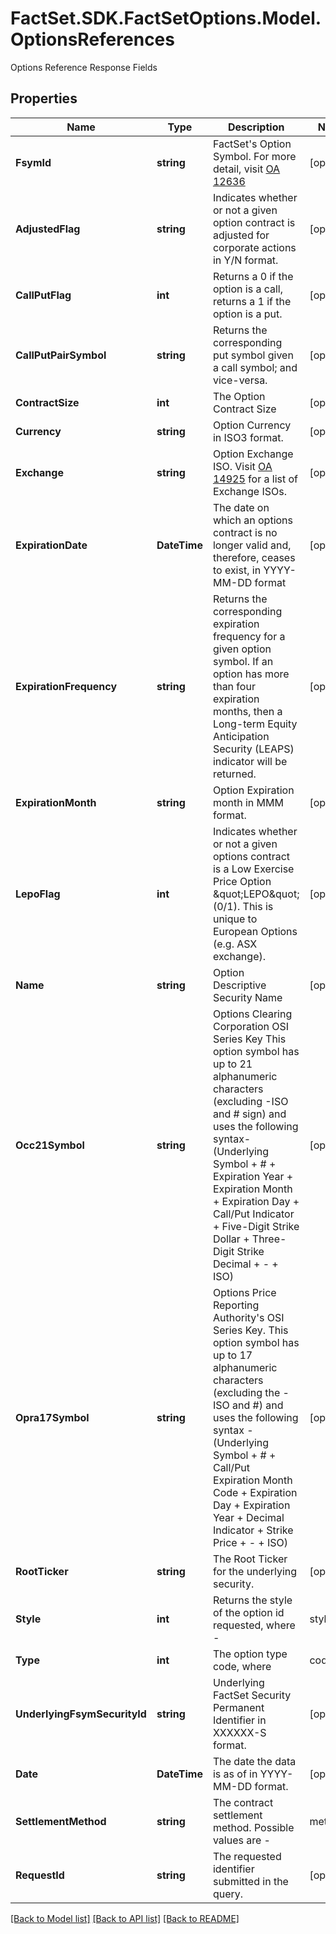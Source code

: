 # FactSet.SDK.FactSetOptions.Model.OptionsReferences
Options Reference Response Fields

## Properties

Name | Type | Description | Notes
------------ | ------------- | ------------- | -------------
**FsymId** | **string** | FactSet&#39;s Option Symbol. For more detail, visit [OA 12636](https://my.apps.factset.com/oa/pages/12636#options) | [optional] 
**AdjustedFlag** | **string** | Indicates whether or not a given option contract is adjusted for corporate actions in Y/N format. | [optional] 
**CallPutFlag** | **int** | Returns a 0 if the option is a call, returns a 1 if the option is a put. | [optional] 
**CallPutPairSymbol** | **string** | Returns the corresponding put symbol given a call symbol; and vice-versa. | [optional] 
**ContractSize** | **int** | The Option Contract Size | [optional] 
**Currency** | **string** | Option Currency in ISO3 format. | [optional] 
**Exchange** | **string** | Option Exchange ISO. Visit [OA 14925](https://my.apps.factset.com/oa/pages/14925) for a list of Exchange ISOs. | [optional] 
**ExpirationDate** | **DateTime** | The date on which an options contract is no longer valid and, therefore, ceases to exist, in YYYY-MM-DD format | [optional] 
**ExpirationFrequency** | **string** | Returns the corresponding expiration frequency for a given option symbol. If an option has more than four expiration months, then a Long-term Equity Anticipation Security (LEAPS) indicator will be returned. | [optional] 
**ExpirationMonth** | **string** | Option Expiration month in MMM format. | [optional] 
**LepoFlag** | **int** | Indicates whether or not a given options contract is a Low Exercise Price Option \&quot;LEPO\&quot; (0/1). This is unique to European Options (e.g. ASX exchange). | [optional] 
**Name** | **string** | Option Descriptive Security Name | [optional] 
**Occ21Symbol** | **string** | Options Clearing Corporation OSI Series Key This option symbol has up to 21 alphanumeric characters (excluding -ISO and # sign) and uses the following syntax- (Underlying Symbol + # + Expiration Year + Expiration Month + Expiration Day + Call/Put Indicator + Five-Digit Strike Dollar + Three-Digit Strike Decimal + - + ISO)  | [optional] 
**Opra17Symbol** | **string** | Options Price Reporting Authority&#39;s OSI Series Key. This option symbol has up to 17 alphanumeric characters (excluding the -ISO and #) and uses the following syntax - (Underlying Symbol + # + Call/Put Expiration Month Code + Expiration Day + Expiration Year + Decimal Indicator + Strike Price + - + ISO)  | [optional] 
**RootTicker** | **string** | The Root Ticker for the underlying security. | [optional] 
**Style** | **int** | Returns the style of the option id requested, where -   |style|description| |- --|- --| |0|American| |1|European|  An American style option can be exercised anytime during its life. The majority of exchange-traded options are American.  Since investors have the freedom to exercise their American options at any point during the life of the contract, they are more valuable than European options which can only be exercised at maturity.  Consider this example -  If you bought a Ford March Call option expiring in March of 2006 in March 2005, you would have the right to exercise the call option at anytime up until its expiration date. Had the Ford option been a European option, you could only exercise the option at the expiry date in March &#39;06. During the year, the share price could have been most optimal for exercise in December of 2005, but you would have to wait to exercise your option until March 2006, where it could be out-of-the-money and virtually worthless.  Note that the name of this option style has nothing to do with the geographic location.  | [optional] 
**Type** | **int** | The option type code, where  |code|description| |- --|- --| |0|Equity Option| |2|Index Option| |99|Option on an ETF| |60|Option on a Future| |19|Option on a Spot FX Rate|  | [optional] 
**UnderlyingFsymSecurityId** | **string** | Underlying FactSet Security Permanent Identifier in XXXXXX-S format. | [optional] 
**Date** | **DateTime** | The date the data is as of in YYYY-MM-DD format. | [optional] 
**SettlementMethod** | **string** | The contract settlement method. Possible values are - |method|description| |- --|- --| |C|Cash| |P|Physical| |NA|Not Covered|  | [optional] 
**RequestId** | **string** | The requested identifier submitted in the query. | [optional] 

[[Back to Model list]](../README.md#documentation-for-models) [[Back to API list]](../README.md#documentation-for-api-endpoints) [[Back to README]](../README.md)


